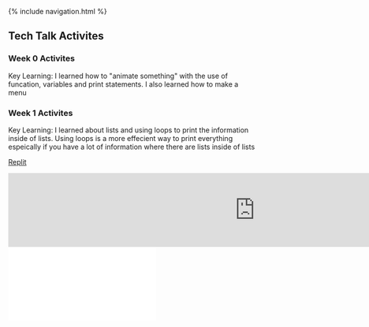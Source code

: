 {% include navigation.html %}

## Tech Talk Activites

### Week 0 Activites
Key Learning: I learned how to "animate something" with the use of funcation, variables and print statements. I also learned how to make a menu <br>

### Week 1 Activites
Key Learning: I learned about lists and using loops to print the information inside of lists. Using loops is a more effecient way to print everything espeically if you have a lot of information where there are lists inside of lists

[Replit](https://replit.com/@alicet1/alice-individual#main.py) <br>
<iframe frameborder="0" width="1000px" width="800px" src="https://replit/com/@tangalice1/curly-chopstick?lite=main.py"></iframe>
<iframe frameborder=“0” width=“1000px” height=“800px” src=“https://replit.com/@tangalice1/alice-individual?lite=main.py”></iframe>


